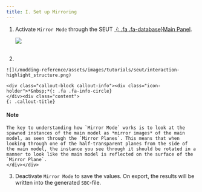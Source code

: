 ```yaml
---
title: I. Set up Mirroring
---
```

1. Activate `Mirror Mode` through the SEUT [*&nbsp;*{: .fa .fa-database}Main Panel](/modding-reference/reference/tools/3d-modelling/seut/main-panel).

    ![](/modding-reference/assets/images/tutorials/seut/mirroring_setup.png)
<br><br/>

2. 

    ![](/modding-reference/assets/images/tutorials/seut/interaction-highlight_structure.png)

    <div class="callout-block callout-info"><div class="icon-holder">*&nbsp;*{: .fa .fa-info-circle}
    </div><div class="content">
    {: .callout-title}
#### Note
    The key to understanding how `Mirror Mode` works is to look at the spawned instances of the main model as *mirror images* of the main model, as seen through the `Mirror Planes`. This means that when looking through one of the half-transparent planes from the side of the main model, the instance you see through it should be rotated in a manner to look like the main model is reflected on the surface of the `Mirror Plane`.
    </div></div>

3. Deactivate `Mirror Mode` to save the values. On export, the results will be written into the generated `SBC`-file.
    
<br><br/>